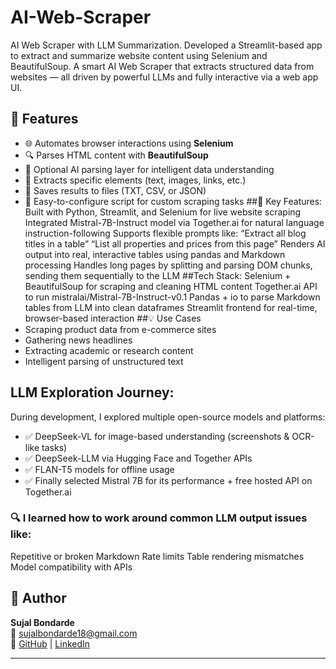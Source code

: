 # AI-Web-Scraper
AI Web Scraper with LLM Summarization. Developed a Streamlit-based app to extract and summarize website content using Selenium and BeautifulSoup.
A smart AI Web Scraper that extracts structured data from websites — all driven by powerful LLMs and fully interactive via a web app UI.
## 📌 Features

- 🌐 Automates browser interactions using **Selenium**
- 🔍 Parses HTML content with **BeautifulSoup**
- 🧠 Optional AI parsing layer for intelligent data understanding
- 📄 Extracts specific elements (text, images, links, etc.)
- 💾 Saves results to files (TXT, CSV, or JSON)
- 🔧 Easy-to-configure script for custom scraping tasks
##🧠 Key Features: 
Built with Python, Streamlit, and Selenium for live website scraping
Integrated Mistral-7B-Instruct model via Together.ai for natural language instruction-following
Supports flexible prompts like:
“Extract all blog titles in a table”
“List all properties and prices from this page”
Renders AI output into real, interactive tables using pandas and Markdown processing
Handles long pages by splitting and parsing DOM chunks, sending them sequentially to the LLM
##Tech Stack:
Selenium + BeautifulSoup for scraping and cleaning HTML content
Together.ai API to run mistralai/Mistral-7B-Instruct-v0.1
Pandas + io to parse Markdown tables from LLM into clean dataframes
Streamlit frontend for real-time, browser-based interaction
##💡 Use Cases
- Scraping product data from e-commerce sites
- Gathering news headlines
- Extracting academic or research content
- Intelligent parsing of unstructured text

 ## LLM Exploration Journey:

During development, I explored multiple open-source models and platforms:

- ✅ DeepSeek-VL for image-based understanding (screenshots & OCR-like tasks)  
- ✅ DeepSeek-LLM via Hugging Face and Together APIs  
- ✅ FLAN-T5 models for offline usage  
- ✅ Finally selected Mistral 7B for its performance + free hosted API on Together.ai

### 🔍 I learned how to work around common LLM output issues like:
Repetitive or broken Markdown
Rate limits
Table rendering mismatches
Model compatibility with APIs
## 👤 Author

**Sujal Bondarde**  
📧 sujalbondarde18@gmail.com  
🔗 [GitHub](https://github.com/Sujal-code123) | [LinkedIn](https://www.linkedin.com/in/sujal-bondarde-5352a024b/)

---
